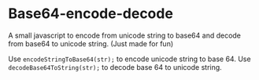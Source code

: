 # Base64-encode-decode
A small javascript to encode from unicode string to base64 and decode from base64 to unicode string. (Just made for fun)

Use `encodeStringToBase64(str);` to encode unicode string to base 64.
Use `decodeBase64ToString(str);` to decode base 64 to unicode string.
